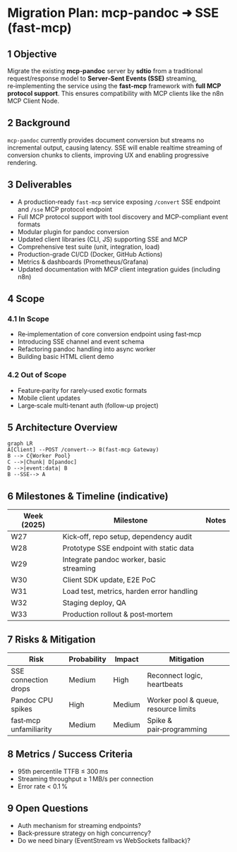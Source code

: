 # Migration Plan: mcp-pandoc ➜ SSE (fast-mcp)

## 1 Objective

Migrate the existing **mcp‑pandoc** server by **sdtio** from a traditional request/response model to **Server‑Sent Events (SSE)** streaming, re‑implementing the service using the **fast‑mcp** framework with **full MCP protocol support**. This ensures compatibility with MCP clients like the n8n MCP Client Node.

## 2 Background

`mcp‑pandoc` currently provides document conversion but streams no incremental output, causing latency. SSE will enable realtime streaming of conversion chunks to clients, improving UX and enabling progressive rendering.

## 3 Deliverables

* A production‑ready `fast‑mcp` service exposing `/convert` SSE endpoint and `/sse` MCP protocol endpoint
* Full MCP protocol support with tool discovery and MCP-compliant event formats
* Modular plugin for pandoc conversion
* Updated client libraries (CLI, JS) supporting SSE and MCP
* Comprehensive test suite (unit, integration, load)
* Production-grade CI/CD (Docker, GitHub Actions)
* Metrics & dashboards (Prometheus/Grafana)
* Updated documentation with MCP client integration guides (including n8n)

## 4 Scope

### 4.1 In Scope

* Re‑implementation of core conversion endpoint using fast‑mcp
* Introducing SSE channel and event schema
* Refactoring pandoc handling into async worker
* Building basic HTML client demo

### 4.2 Out of Scope

* Feature‑parity for rarely‑used exotic formats
* Mobile client updates
* Large‑scale multi‑tenant auth (follow‑up project)

## 5 Architecture Overview

```mermaid
graph LR
A[Client] --POST /convert--> B(fast‑mcp Gateway)
B --> C{Worker Pool}
C -->|Chunk| D[pandoc]
D -->|event:data| B
B --SSE--> A
```

## 6 Milestones & Timeline (indicative)

| Week (2025) | Milestone                                 | Notes |
| ----------- | ----------------------------------------- | ----- |
| W27         | Kick‑off, repo setup, dependency audit    |       |
| W28         | Prototype SSE endpoint with static data   |       |
| W29         | Integrate pandoc worker, basic streaming  |       |
| W30         | Client SDK update, E2E PoC                |       |
| W31         | Load test, metrics, harden error handling |       |
| W32         | Staging deploy, QA                        |       |
| W33         | Production rollout & post‑mortem          |       |

## 7 Risks & Mitigation

| Risk                   | Probability | Impact | Mitigation                           |
| ---------------------- | ----------- | ------ | ------------------------------------ |
| SSE connection drops   | Medium      | High   | Reconnect logic, heartbeats          |
| Pandoc CPU spikes      | High        | Medium | Worker pool & queue, resource limits |
| fast‑mcp unfamiliarity | Medium      | Medium | Spike & pair‑programming             |

## 8 Metrics / Success Criteria

* 95th percentile TTFB ≤ 300 ms
* Streaming throughput ≥ 1 MB/s per connection
* Error rate < 0.1 %

## 9 Open Questions

* Auth mechanism for streaming endpoints?
* Back‑pressure strategy on high concurrency?
* Do we need binary (EventStream vs WebSockets fallback)?
